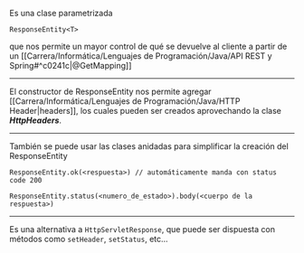 Es una clase parametrizada 
```
ResponseEntity<T>
```
que nos permite un mayor control de qué se devuelve al cliente a partir de un [[Carrera/Informática/Lenguajes de Programación/Java/API REST y Spring#^c0241c|@GetMapping]] 
***
El constructor de ResponseEntity nos permite agregar [[Carrera/Informática/Lenguajes de Programación/Java/HTTP Header|headers]], los cuales pueden ser creados aprovechando la clase ***HttpHeaders***.
***
También se puede usar las clases anidadas para simplificar la creación del ResponseEntity
```
ResponseEntity.ok(<respuesta>) // automáticamente manda con status code 200
```

```
ResponseEntity.status(<numero_de_estado>).body(<cuerpo de la respuesta>)
```
***
Es una alternativa a `HttpServletResponse`, que puede ser dispuesta con métodos como `setHeader`, `setStatus`, etc...